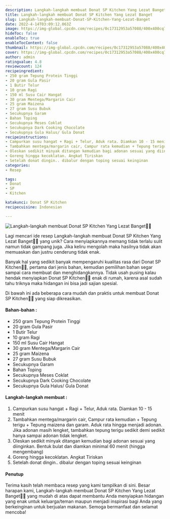 ```yaml
---
description: Langkah-langkah membuat Donat SP Kitchen Yang Lezat Banget"
title: Langkah-langkah membuat Donat SP Kitchen Yang Lezat Banget
slug: Langkah-langkah-membuat-Donat-SP-Kitchen-Yang-Lezat-Banget
date: 2022-4-14T03:09:12.063Z
image: https://img-global.cpcdn.com/recipes/0c17312953a57088/400x400cq70/photo.jpg
hideToc: false
enableToc: true
enableTocContent: false
thumbnail: https://img-global.cpcdn.com/recipes/0c17312953a57088/400x400cq70/photo.jpg
cover: https://img-global.cpcdn.com/recipes/0c17312953a57088/400x400cq70/photo.jpg
author: admin
ratingvalue: 4.8
reviewcount: 124
recipeingredient:
- 250 gram Tepung Protein Tinggi
- 20 gram Gula Pasir
- 1 Butir Telur
- 10 gram Ragi
- 150 ml Susu Cair Hangat
- 30 gram Mentega/Margarin Cair
- 25 gram Maizena
- 27 gram Susu Bubuk
- Secukupnya Garam
- Bahan Toping
- Secukupnya Meses Coklat
- Secukupnya Dark Cooking Chocolate
- Secukupnya Gula Halus/ Gula Donat
recipeinstructions:
- Campurkan susu hangat + Ragi + Telur, Aduk rata. Diamkan 10 - 15 menit
- Tambahkan mentega/margarin cair, Campur rata kemudian + Tepung terigu + Tepung maizena dan garam. Aduk rata hingga menjadi adonan. Jika adonan masih lengket, tambahkan tepung terigu sedikit demi sedikit hanya sampai adonan tidak lengket.
- Oleskan sedikit minyak ditangan kemudian bagi adonan sesuai yang diinginkan. Bentuk bulat dan diamkan minimal 60 menit (hingga mengembang)
- Goreng hingga kecoklatan. Angkat Tiriskan
- Setelah donat dingin.. dibalur dengan toping sesuai keinginan
categories:
- Resep

tags:
- Donat
- SP
- Kitchen

katakunci: Donat SP Kitchen
recipecuisine: Indonesian

---
```


![Langkah-langkah membuat Donat SP Kitchen Yang Lezat Banget👩‍🍳](https://img-global.cpcdn.com/recipes/0c17312953a57088/400x400cq70/photo.jpg)

Lagi mencari ide resep Langkah-langkah membuat Donat SP Kitchen Yang Lezat Banget👩‍🍳 yang unik? Cara menyiapkannya memang tidak terlalu sulit namun tidak gampang juga. Jika keliru mengolah maka hasilnya tidak akan memuaskan dan justru cenderung tidak enak.

Banyak hal yang sedikit banyak mempengaruhi kualitas rasa dari Donat SP Kitchen👩‍🍳, pertama dari jenis bahan, kemudian pemilihan bahan segar sampai cara membuat dan menghidangkannya. Tidak usah pusing kalau hendak menyiapkan Donat SP Kitchen👩‍🍳 enak di rumah, karena asal sudah tahu triknya maka hidangan ini bisa jadi sajian spesial.

Di bawah ini ada beberapa cara mudah dan praktis untuk membuat Donat SP Kitchen👩‍🍳 yang siap dikreasikan.

<!--inarticleads1-->

#### Bahan-bahan :

- 250 gram Tepung Protein Tinggi
- 20 gram Gula Pasir
- 1 Butir Telur
- 10 gram Ragi
- 150 ml Susu Cair Hangat
- 30 gram Mentega/Margarin Cair
- 25 gram Maizena
- 27 gram Susu Bubuk
- Secukupnya Garam
- Bahan Toping
- Secukupnya Meses Coklat
- Secukupnya Dark Cooking Chocolate
- Secukupnya Gula Halus/ Gula Donat

<!--inarticleads2-->

#### Langkah-langkah membuat :

1. Campurkan susu hangat + Ragi + Telur, Aduk rata. Diamkan 10 - 15 menit
1. Tambahkan mentega/margarin cair, Campur rata kemudian + Tepung terigu + Tepung maizena dan garam. Aduk rata hingga menjadi adonan. Jika adonan masih lengket, tambahkan tepung terigu sedikit demi sedikit hanya sampai adonan tidak lengket.
1. Oleskan sedikit minyak ditangan kemudian bagi adonan sesuai yang diinginkan. Bentuk bulat dan diamkan minimal 60 menit (hingga mengembang)
1. Goreng hingga kecoklatan. Angkat Tiriskan
1. Setelah donat dingin.. dibalur dengan toping sesuai keinginan

#### Penutup

Terima kasih telah membaca resep yang kami tampilkan di sini. Besar harapan kami, Langkah-langkah membuat Donat SP Kitchen Yang Lezat Banget👩‍🍳 yang mudah di atas dapat membantu Anda menyiapkan hidangan yang enak untuk keluarga/teman maupun menjadi inspirasi bagi Anda yang berkeinginan untuk berjualan makanan. Semoga bermanfaat dan selamat mencoba!